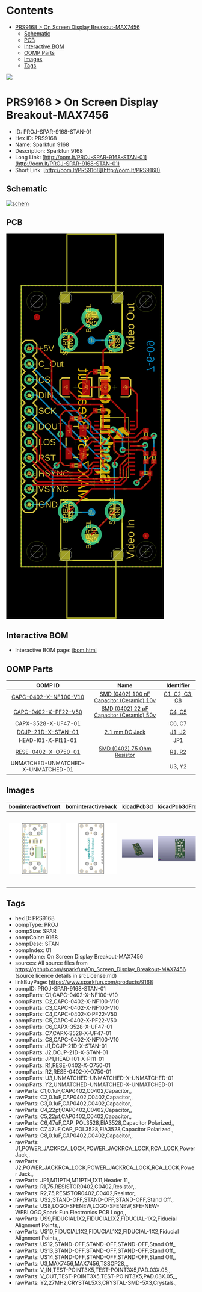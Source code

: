 



Contents
========

* [PRS9168 > On Screen Display Breakout-MAX7456](#prs9168--on-screen-display-breakout-max7456)
	* [Schematic](#schematic)
	* [PCB](#pcb)
	* [Interactive BOM](#interactive-bom)
	* [OOMP Parts](#oomp-parts)
	* [Images](#images)
	* [Tags](#tags)
  
![][im]
# PRS9168 > On Screen Display Breakout-MAX7456

- ID: PROJ-SPAR-9168-STAN-01
- Hex ID: PRS9168
- Name: Sparkfun 9168
- Description: Sparkfun 9168
- Long Link: [http://oom.lt/PROJ-SPAR-9168-STAN-01](http://oom.lt/PROJ-SPAR-9168-STAN-01)
- Short Link: [http://oom.lt/PRS9168](http://oom.lt/PRS9168)

## Schematic
  
[![schem](eagleSchemImage.png)](eagleSchemImage.png)
## PCB
  
[![pcb](eagleImage.png)](eagleImage.png)
## Interactive BOM

- Interactive BOM page: [ibom.html](https://htmlpreview.github.io/?https://github.com/oomlout/oomlout_OOMP_projects/blob/main/PROJ-SPAR-9168-STAN-01/kicad/bom/ibom.html)

## OOMP Parts
  

|OOMP ID|Name|Identifier|
| :---: | :---: | :---: |
|[CAPC-0402-X-NF100-V10](https://github.com/oomlout/oomlout_OOMP_parts/tree/main/CAPC-0402-X-NF100-V10/)|[SMD (0402) 100 nF Capacitor (Ceramic) 10v](https://github.com/oomlout/oomlout_OOMP_parts/tree/main/CAPC-0402-X-NF100-V10/)|[C1, C2, C3, C8](https://github.com/oomlout/oomlout_OOMP_parts/tree/main/CAPC-0402-X-NF100-V10/)|
|[CAPC-0402-X-PF22-V50](https://github.com/oomlout/oomlout_OOMP_parts/tree/main/CAPC-0402-X-PF22-V50/)|[SMD (0402) 22 pF Capacitor (Ceramic) 50v](https://github.com/oomlout/oomlout_OOMP_parts/tree/main/CAPC-0402-X-PF22-V50/)|[C4, C5](https://github.com/oomlout/oomlout_OOMP_parts/tree/main/CAPC-0402-X-PF22-V50/)|
|CAPX-3528-X-UF47-01||C6, C7|
|[DCJP-21D-X-STAN-01](https://github.com/oomlout/oomlout_OOMP_parts/tree/main/DCJP-21D-X-STAN-01/)|[2.1 mm DC Jack](https://github.com/oomlout/oomlout_OOMP_parts/tree/main/DCJP-21D-X-STAN-01/)|[J1, J2](https://github.com/oomlout/oomlout_OOMP_parts/tree/main/DCJP-21D-X-STAN-01/)|
|HEAD-I01-X-PI11-01||JP1|
|[RESE-0402-X-O750-01](https://github.com/oomlout/oomlout_OOMP_parts/tree/main/RESE-0402-X-O750-01/)|[SMD (0402) 75 Ohm Resistor](https://github.com/oomlout/oomlout_OOMP_parts/tree/main/RESE-0402-X-O750-01/)|[R1, R2](https://github.com/oomlout/oomlout_OOMP_parts/tree/main/RESE-0402-X-O750-01/)|
|UNMATCHED-UNMATCHED-X-UNMATCHED-01||U3, Y2|

## Images
  
  

|bominteractivefront|bominteractiveback|kicadPcb3d|kicadPcb3dFront|kicadPcb3dBack|kicadSchem|eagleImage|eagleSchemImage|pcbdraw|pcbdrawback|
| :---: | :---: | :---: | :---: | :---: | :---: | :---: | :---: | :---: | :---: |
|[![bominteractivefront](bomFront_140.png)](bomFront.png)|[![bominteractiveback](bomBack_140.png)](bomBack.png)|[![kicadPcb3d](kicadPcb3d_140.png)](kicadPcb3d.png)|[![kicadPcb3dFront](kicadPcb3dFront_140.png)](kicadPcb3dFront.png)|[![kicadPcb3dBack](kicadPcb3dBack_140.png)](kicadPcb3dBack.png)|[![kicadSchem](kicadSchem_140.png)](kicadSchem.png)|[![eagleImage](eagleImage_140.png)](eagleImage.png)|[![eagleSchemImage](eagleSchemImage_140.png)](eagleSchemImage.png)|[![pcbdraw](pcbdraw_140.png)](pcbdraw.png)|[![pcbdrawback](pcbdrawBack_140.png)](pcbdrawBack.png)|

## Tags

- hexID: PRS9168
- oompType: PROJ
- oompSize: SPAR
- oompColor: 9168
- oompDesc: STAN
- oompIndex: 01
- oompName: On Screen Display Breakout-MAX7456
- sources: All source files from https://github.com/sparkfun/On_Screen_Display_Breakout-MAX7456 (source licence details in srcLicense.md)
- linkBuyPage: https://www.sparkfun.com/products/9168
- oompID: PROJ-SPAR-9168-STAN-01
- oompParts: C1,CAPC-0402-X-NF100-V10
- oompParts: C2,CAPC-0402-X-NF100-V10
- oompParts: C3,CAPC-0402-X-NF100-V10
- oompParts: C4,CAPC-0402-X-PF22-V50
- oompParts: C5,CAPC-0402-X-PF22-V50
- oompParts: C6,CAPX-3528-X-UF47-01
- oompParts: C7,CAPX-3528-X-UF47-01
- oompParts: C8,CAPC-0402-X-NF100-V10
- oompParts: J1,DCJP-21D-X-STAN-01
- oompParts: J2,DCJP-21D-X-STAN-01
- oompParts: JP1,HEAD-I01-X-PI11-01
- oompParts: R1,RESE-0402-X-O750-01
- oompParts: R2,RESE-0402-X-O750-01
- oompParts: U3,UNMATCHED-UNMATCHED-X-UNMATCHED-01
- oompParts: Y2,UNMATCHED-UNMATCHED-X-UNMATCHED-01
- rawParts: C1,0.1uF,CAP0402,C0402,Capacitor,,
- rawParts: C2,0.1uF,CAP0402,C0402,Capacitor,,
- rawParts: C3,0.1uF,CAP0402,C0402,Capacitor,,
- rawParts: C4,22pf,CAP0402,C0402,Capacitor,,
- rawParts: C5,22pf,CAP0402,C0402,Capacitor,,
- rawParts: C6,47uF,CAP_POL3528,EIA3528,Capacitor Polarized,,
- rawParts: C7,47uF,CAP_POL3528,EIA3528,Capacitor Polarized,,
- rawParts: C8,0.1uF,CAP0402,C0402,Capacitor,,
- rawParts: J1,POWER_JACKRCA_LOCK,POWER_JACKRCA_LOCK,RCA_LOCK,Power Jack,,
- rawParts: J2,POWER_JACKRCA_LOCK,POWER_JACKRCA_LOCK,RCA_LOCK,Power Jack,,
- rawParts: JP1,M11PTH,M11PTH,1X11,Header 11,,
- rawParts: R1,75,RESISTOR0402,C0402,Resistor,,
- rawParts: R2,75,RESISTOR0402,C0402,Resistor,,
- rawParts: U$2,STAND-OFF,STAND-OFF,STAND-OFF,Stand Off,,
- rawParts: U$8,LOGO-SFENEW,LOGO-SFENEW,SFE-NEW-WEBLOGO,Spark Fun Electronics PCB Logo,,
- rawParts: U$9,FIDUCIAL1X2,FIDUCIAL1X2,FIDUCIAL-1X2,Fiducial Alignment Points,,
- rawParts: U$10,FIDUCIAL1X2,FIDUCIAL1X2,FIDUCIAL-1X2,Fiducial Alignment Points,,
- rawParts: U$12,STAND-OFF,STAND-OFF,STAND-OFF,Stand Off,,
- rawParts: U$13,STAND-OFF,STAND-OFF,STAND-OFF,Stand Off,,
- rawParts: U$14,STAND-OFF,STAND-OFF,STAND-OFF,Stand Off,,
- rawParts: U3,MAX7456,MAX7456,TSSOP28,,,
- rawParts: V_IN,TEST-POINT3X5,TEST-POINT3X5,PAD.03X.05,,,
- rawParts: V_OUT,TEST-POINT3X5,TEST-POINT3X5,PAD.03X.05,,,
- rawParts: Y2,27MHz,CRYSTAL5X3,CRYSTAL-SMD-5X3,Crystals,,



[im]: kicadPcb3d_450.png
